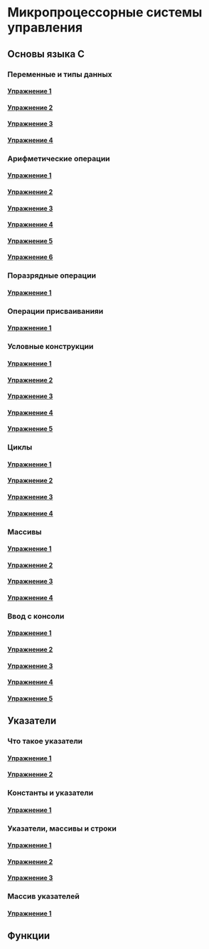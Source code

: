 # Микропроцессорные системы управления
## Основы языка С
### Переменные и типы данных
#### [Упражнение 1](https://github.com/Mihaylov-MA/Mihaylov/blob/main/task%201.1.c)
#### [Упражнение 2](https://github.com/Mihaylov-MA/Mihaylov/blob/main/task%201.2.c)
#### [Упражнение 3](https://github.com/Mihaylov-MA/Mihaylov/blob/main/task%201.3.c)
#### [Упражнение 4](https://github.com/Mihaylov-MA/Mihaylov/blob/main/task%201.4.c)
### Арифметические операции
#### [Упражнение 1](https://github.com/Mihaylov-MA/Mihaylov/blob/main/task%202.1.c)
#### [Упражнение 2](https://github.com/Mihaylov-MA/Mihaylov/blob/main/task%202.2.c)
#### [Упражнение 3](https://github.com/Mihaylov-MA/Mihaylov/blob/main/task%202.3.c)
#### [Упражнение 4](https://github.com/Mihaylov-MA/Mihaylov/blob/main/task%202.4.c)
#### [Упражнение 5](https://github.com/Mihaylov-MA/Mihaylov/blob/main/task%202.5.c)
#### [Упражнение 6](https://github.com/Mihaylov-MA/Mihaylov/blob/main/task%202.6.c)
### Поразрядные операции
#### [Упражнение 1](https://github.com/Mihaylov-MA/Mihaylov/blob/main/task%203.1.c)
### Операции присваиванияи
#### [Упражнение 1](https://github.com/Mihaylov-MA/Mihaylov/blob/main/task%204.1.c)
### Условные конструкции
#### [Упражнение 1](https://github.com/Mihaylov-MA/Mihaylov/blob/main/task%205.1.c)
#### [Упражнение 2](https://github.com/Mihaylov-MA/Mihaylov/blob/main/task%205.2.c)
#### [Упражнение 3](https://github.com/Mihaylov-MA/Mihaylov/blob/main/task%205.3.c)
#### [Упражнение 4](https://github.com/Mihaylov-MA/Mihaylov/blob/main/task%205.4.c)
#### [Упражнение 5](https://github.com/Mihaylov-MA/Mihaylov/blob/main/task%205.5.c)
### Циклы
#### [Упражнение 1](https://github.com/Mihaylov-MA/Mihaylov/blob/main/task%206.1.c)
#### [Упражнение 2](https://github.com/Mihaylov-MA/Mihaylov/blob/main/task%206.2.c)
#### [Упражнение 3](https://github.com/Mihaylov-MA/Mihaylov/blob/main/task%206.3.c)
#### [Упражнение 4](https://github.com/Mihaylov-MA/Mihaylov/blob/main/task%206.4.c)
### Массивы
#### [Упражнение 1](https://github.com/Mihaylov-MA/Mihaylov/blob/main/task%207.1.c)
#### [Упражнение 2](https://github.com/Mihaylov-MA/Mihaylov/blob/main/task%207.2.c)
#### [Упражнение 3](https://github.com/Mihaylov-MA/Mihaylov/blob/main/task%207.3.c)
#### [Упражнение 4](https://github.com/Mihaylov-MA/Mihaylov/blob/main/task%207.4.c)
### Ввод с консоли
#### [Упражнение 1](https://github.com/Mihaylov-MA/Mihaylov/blob/main/task%208.1.c)
#### [Упражнение 2](https://github.com/Mihaylov-MA/Mihaylov/blob/main/task%208.2.c)
#### [Упражнение 3](https://github.com/Mihaylov-MA/Mihaylov/blob/main/task%208.3.c)
#### [Упражнение 4](https://github.com/Mihaylov-MA/Mihaylov/blob/main/task%208.4.c)
#### [Упражнение 5](https://github.com/Mihaylov-MA/Mihaylov/blob/main/task%208.5.c)
## Указатели
### Что такое указатели
#### [Упражнение 1](https://github.com/Mihaylov-MA/Mihaylov/blob/main/task%209.1.c)
#### [Упражнение 2](https://github.com/Mihaylov-MA/Mihaylov/blob/main/task%209.2.c)
### Константы и указатели
#### [Упражнение 1](https://github.com/Mihaylov-MA/Mihaylov/blob/main/task%2010.1.c)
### Указатели, массивы и строки
#### [Упражнение 1](https://github.com/Mihaylov-MA/Mihaylov/blob/main/task%2011.1.c)
#### [Упражнение 2](https://github.com/Mihaylov-MA/Mihaylov/blob/main/task%2011.2.c)
#### [Упражнение 3](https://github.com/Mihaylov-MA/Mihaylov/blob/main/task%2011.3.c)
### Массив указателей
#### [Упражнение 1](https://github.com/Mihaylov-MA/Mihaylov/blob/main/task%2012.1.c)
## Функции

